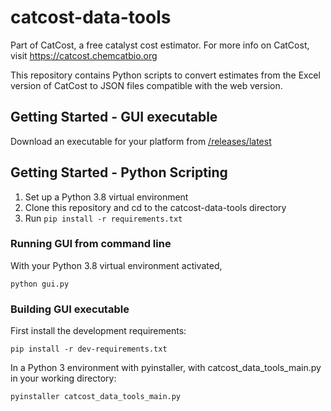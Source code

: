 # catcost-data-tools

Part of CatCost, a free catalyst cost estimator. For more info on CatCost, visit https://catcost.chemcatbio.org

This repository contains Python scripts to convert estimates from the Excel version of CatCost to JSON files compatible with the web version.

## Getting Started - GUI executable

Download an executable for your platform from [/releases/latest](https://github.com/NREL/catcost-data-tools/releases/latest)

## Getting Started - Python Scripting

1. Set up a Python 3.8 virtual environment
2. Clone this repository and cd to the catcost-data-tools directory
3. Run `pip install -r requirements.txt`

### Running GUI from command line

With your Python 3.8 virtual environment activated,

`python gui.py`

### Building GUI executable

First install the development requirements:

`pip install -r dev-requirements.txt`

In a Python 3 environment with pyinstaller, with catcost_data_tools_main.py in your working directory:

`pyinstaller catcost_data_tools_main.py`

